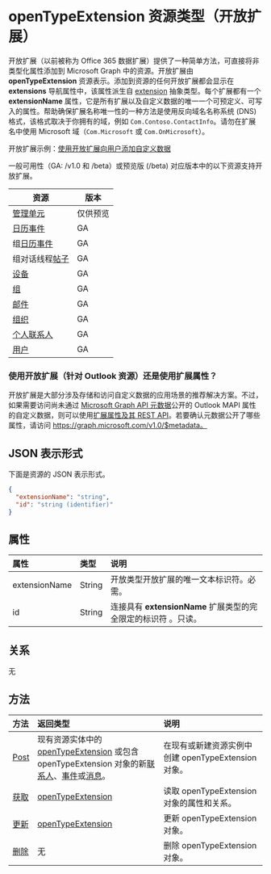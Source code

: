 # <a name="opentypeextension-resource-type-open-extensions"></a>openTypeExtension 资源类型（开放扩展）

开放扩展（以前被称为 Office 365 数据扩展）提供了一种简单方法，可直接将非类型化属性添加到 Microsoft Graph 中的资源。开放扩展由 **openTypeExtension** 资源表示。添加到资源的任何开放扩展都会显示在 **extensions** 导航属性中，该属性派生自 [extension](extension.md) 抽象类型。每个扩展都有一个 **extensionName** 属性，它是所有扩展以及自定义数据的唯一一个可预定义、可写入的属性。帮助确保扩展名称唯一性的一种方法是使用反向域名名称系统 (DNS) 格式，该格式取决于你拥有的域，例如 `Com.Contoso.ContactInfo`。请勿在扩展名中使用 Microsoft 域（`Com.Microsoft` 或 `Com.OnMicrosoft`）。

开放扩展示例：[使用开放扩展向用户添加自定义数据](../../../concepts/extensibility_open_users.md)

一般可用性（GA: /v1.0 和 /beta）或预览版 (/beta) 对应版本中的以下资源支持开放扩展。

| 资源 | 版本 |
|---------------|-------|
| [管理单元](../../beta/resources/administrativeunit.md)  | 仅供预览 |
| [日历事件](event.md) | GA |
| 组[日历事件](event.md) | GA |
| 组对话线程[帖子](post.md) | GA |
| [设备](device.md) | GA |
| [组](group.md) | GA |
| [邮件](message.md) | GA |
| [组织](organization.md) | GA |
| [个人联系人](contact.md) | GA |
| [用户](user.md) | GA |


### <a name="use-open-extensions-for-outlook-resources-or-extended-properties"></a>使用开放扩展（针对 Outlook 资源）还是使用扩展属性？

开放扩展是大部分涉及存储和访问自定义数据的应用场景的推荐解决方案。不过，如果需要访问尚未通过 [Microsoft Graph API 元数据](http://developer.microsoft.com/en-us/graph/docs/overview/call_api)公开的 Outlook MAPI 属性的自定义数据，则可以使用[扩展属性及其 REST API](extended-properties-overview.md)。若要确认元数据公开了哪些属性，请访问 https://graph.microsoft.com/v1.0/$metadata。


## <a name="json-representation"></a>JSON 表示形式

下面是资源的 JSON 表示形式。

<!-- {
  "blockType": "resource",
  "optionalProperties": [

  ],
  "@odata.type": "microsoft.graph.opentypeextension"
}-->

```json
{
  "extensionName": "string",
  "id": "string (identifier)"
}

```
## <a name="properties"></a>属性
| 属性       | 类型    |说明|
|:---------------|:--------|:----------|
|extensionName|String|开放类型开放扩展的唯一文本标识符。必需。|
|id|String| 连接具有 **extensionName** 扩展类型的完全限定的标识符 。只读。|

## <a name="relationships"></a>关系
无


## <a name="methods"></a>方法

| 方法           | 返回类型    |说明|
|:---------------|:--------|:----------|
|[Post](../api/opentypeextension_post_opentypeextension.md) | 现有资源实体中的 [openTypeExtension](opentypeextension.md) 或包含 openTypeExtension 对象的新[联系人](../resources/contact.md)、[事件](../resources/event.md)或[消息](../resources/message.md)。 | 在现有或新建资源实例中创建 openTypeExtension 对象。| 
|[获取](../api/opentypeextension_get.md) | [openTypeExtension](opentypeextension.md) |读取 openTypeExtension 对象的属性和关系。|
|[更新](../api/opentypeextension_update.md) | [openTypeExtension](opentypeextension.md)    |更新 openTypeExtension 对象。 |
|[删除](../api/opentypeextension_delete.md) | 无 |删除 openTypeExtension 对象。 |

<!-- uuid: 8fcb5dbc-d5aa-4681-8e31-b001d5168d79
2015-10-25 14:57:30 UTC -->
<!-- {
  "type": "#page.annotation",
  "description": "openTypeExtension resource",
  "keywords": "",
  "section": "documentation",
  "tocPath": ""
}-->